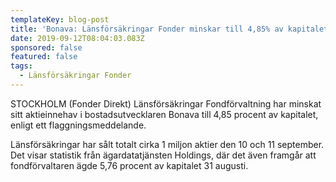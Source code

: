 ```yaml
---
templateKey: blog-post
title: 'Bonava: Länsförsäkringar Fonder minskar till 4,85% av kapitalet'
date: 2019-09-12T08:04:03.083Z
sponsored: false
featured: false
tags:
  - Länsförsäkringar Fonder
---
```

STOCKHOLM (Fonder Direkt) Länsförsäkringar Fondförvaltning har minskat sitt aktieinnehav i bostadsutvecklaren Bonava till 4,85 procent av kapitalet, enligt ett flaggningsmeddelande.



Länsförsäkringar har sålt totalt cirka 1 miljon aktier den 10 och 11 september. Det visar statistik från ägardatatjänsten Holdings, där det även framgår att fondförvaltaren ägde 5,76 procent av kapitalet 31 augusti.
